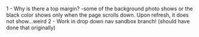 1 - Why is there a top margin?
  -some of the background photo shows or the black color shows only when the page scrolls down. Upon refresh, it does not show...weird
2 - Work in drop down nav sandbox branch! (should have done that originally)
